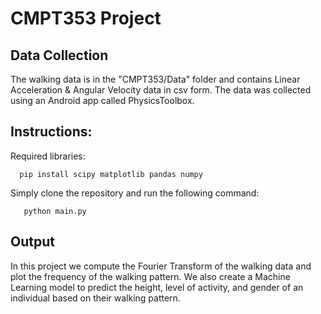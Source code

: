 # CMPT353 Project

## Data Collection

The walking data is in the "CMPT353/Data" folder and contains Linear Acceleration & Angular Velocity data in csv form. The data was collected using an Android app called PhysicsToolbox.

## Instructions:

Required libraries:

      pip install scipy matplotlib pandas numpy

Simply clone the repository and run the following command:
      
       python main.py 
       
## Output      

In this project we compute the Fourier Transform of the walking data and plot the frequency of the walking pattern. We also create a Machine Learning model to predict the height, level of activity, and gender of an individual based on their walking pattern.

